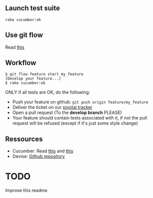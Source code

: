 ## Launch test suite

```shell
rake cucumber:ok
```

## Use git flow

Read [this](http://jeffkreeftmeijer.com/2010/why-arent-you-using-git-flow/ "Why aren't you using git flow?")

## Workflow

```shell
$ git flow feature start my_feature
[Develop your feature...]
$ rake cucumber:ok
```

ONLY if all tests are OK, do the following:

* Push your feature on github: `git push origin feature/my_feature`
* Deliver the ticket on our [pivotal tracker](https://www.pivotaltracker.com/projects/681787 'FamilyMe Portal')
* Open a pull request (To the __develop branch__ PLEASE)
* Your feature should contain tests associated with it, if not the pull request will be refused (except if it's just some style change)

## Ressources

* Cucumber: Read [this](http://cukes.info/ "Official website") and [this](https://github.com/cucumber/cucumber "Github repo")
* Devise: [Github repository](https://github.com/plataformatec/devise "Github")

# TODO

Improve this readme